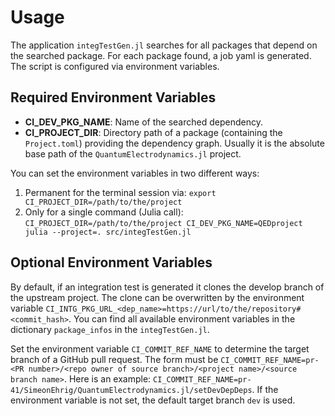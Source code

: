 # Usage

The application `integTestGen.jl` searches for all packages that depend on the searched package. For each package found, a job yaml is generated. The script is configured via environment variables.

## Required Environment Variables

- **CI_DEV_PKG_NAME**: Name of the searched dependency.
- **CI_PROJECT_DIR**: Directory path of a package (containing the `Project.toml`) providing the dependency graph. Usually it is the absolute base path of the `QuantumElectrodynamics.jl` project.

You can set the environment variables in two different ways:

1. Permanent for the terminal session via: `export CI_PROJECT_DIR=/path/to/the/project`
2. Only for a single command (Julia call): `CI_PROJECT_DIR=/path/to/the/project CI_DEV_PKG_NAME=QEDproject julia --project=. src/integTestGen.jl`

## Optional Environment Variables

By default, if an integration test is generated it clones the develop branch of the upstream project. The clone can be overwritten by the environment variable `CI_INTG_PKG_URL_<dep_name>=https://url/to/the/repository#<commit_hash>`. You can find all available environment variables in the dictionary `package_infos` in the `integTestGen.jl`.

Set the environment variable `CI_COMMIT_REF_NAME` to determine the target branch of a GitHub pull request. The form must be `CI_COMMIT_REF_NAME=pr-<PR number>/<repo owner of source branch>/<project name>/<source branch name>`. Here is an example: `CI_COMMIT_REF_NAME=pr-41/SimeonEhrig/QuantumElectrodynamics.jl/setDevDepDeps`. If the environment variable is not set, the default target branch `dev` is used.
